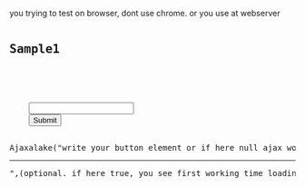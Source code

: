 you trying to test on browser, dont use chrome.
or you use at webserver
<pre>
<h2>Sample1</h2>
<div id="durum1"></div>
<div id="durum11"></div>
<form id="id1">
	<input type="text" name="text">
	<button type="submit" id="submitb1">Submit</button>
</form>
Ajaxalake("write your button element or if here null ajax working(#submitb1)","url","method (get,post)","datatype (html,json,script)","optional extraquery (id=4&isim=name)").addDataFromFormid("serialize form(write formid)").loading("#durum1","Loading<hr>",(optional. if here true, you see first working time loadingtext)).addResponseToDivid("#durum11").ajax();
</pre>